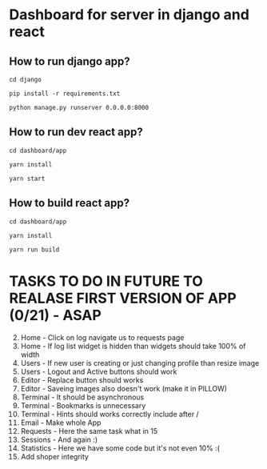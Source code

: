 # Dashboard for server in django and react

## How to run django app?

`cd django`

`pip install -r requirements.txt`

`python manage.py runserver 0.0.0.0:8000`

## How to run dev react app?

`cd dashboard/app`

`yarn install`

`yarn start`

## How to build react app?

`cd dashboard/app`

`yarn install`

`yarn run build`


# TASKS TO DO IN FUTURE TO REALASE FIRST VERSION OF APP (0/21) - ASAP
02. Home - Click on log navigate us to requests page
03. Home - If log list widget is hidden than widgets should take 100% of width
04. Users - If new user is creating or just changing profile than resize image
06. Users - Logout and Active buttons should work
09. Editor - Replace button should works
10. Editor - Saveing images also doesn't work (make it in PILLOW)
12. Terminal - It should be asynchronous
13. Terminal - Bookmarks is unnecessary
14. Terminal - Hints should works correctly include after /
15. Email - Make whole App
16. Requests - Here the same task what in 15
17. Sessions - And again :)
18. Statistics - Here we have some code but it's not even 10% :(
20. Add shoper integrity


